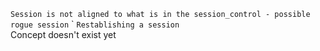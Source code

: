 ```Session is not aligned to what is in the session_control - possible rogue session```
	`
```Restablishing a session```  
Concept doesn't exist yet 
